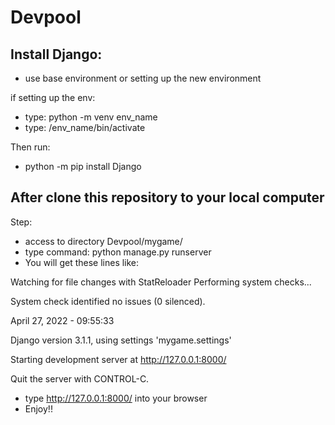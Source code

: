 # Devpool

## Install Django:
* use base environment or setting up the new environment

if setting up the env:

* type: python -m venv env_name
* type: /env_name/bin/activate

Then run:
* python -m pip install Django

## After clone this repository to your local computer 

Step:
* access to directory Devpool/mygame/
* type command: python manage.py runserver
* You will get these lines like: 


Watching for file changes with StatReloader
Performing system checks...

System check identified no issues (0 silenced).

April 27, 2022 - 09:55:33

Django version 3.1.1, using settings 'mygame.settings'

Starting development server at http://127.0.0.1:8000/

Quit the server with CONTROL-C.

* type http://127.0.0.1:8000/ into your browser
* Enjoy!!

